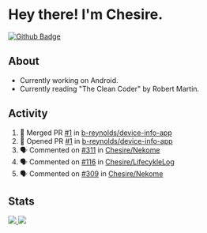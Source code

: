 # Hey there! I'm Chesire.

[![Github Badge](https://img.shields.io/badge/-Github-000?style=flat-square&logo=Github&logoColor=white&link=https://github.com/chesire)](https://github.com/chesire)

## About
<!-- Uses https://github.com/Chesire/natemoo-re -->
* Currently working on Android.
* Currently reading "The Clean Coder" by Robert Martin.
<!--
* Currently listening to: 
<a href="https://natemoo-re-iirbxe7wf.vercel.app/now-playing?open">
    <img src="https://natemoo-re-iirbxe7wf.vercel.app/now-playing" width="256" height="64" alt="Now Playing">
</a>  
-->

## Activity
<!-- Uses https://github.com/jamesgeorge007/github-activity-readme -->
<!--START_SECTION:activity-->
1. 🎉 Merged PR [#1](https://github.com/b-reynolds/device-info-app/pull/1) in [b-reynolds/device-info-app](https://github.com/b-reynolds/device-info-app)
2. 💪 Opened PR [#1](https://github.com/b-reynolds/device-info-app/pull/1) in [b-reynolds/device-info-app](https://github.com/b-reynolds/device-info-app)
3. 🗣 Commented on [#311](https://github.com/Chesire/Nekome/issues/311) in [Chesire/Nekome](https://github.com/Chesire/Nekome)
4. 🗣 Commented on [#116](https://github.com/Chesire/LifecykleLog/issues/116) in [Chesire/LifecykleLog](https://github.com/Chesire/LifecykleLog)
5. 🗣 Commented on [#309](https://github.com/Chesire/Nekome/issues/309) in [Chesire/Nekome](https://github.com/Chesire/Nekome)
<!--END_SECTION:activity-->

## Stats
<a href="https://github-readme-stats.vercel.app/api/top-langs/?username=chesire&theme=tokyonight">
    <img src="https://github-readme-stats.vercel.app/api/top-langs/?username=chesire&layout=compact&theme=tokyonight" >
</a>
<a href="https://github-readme-stats.vercel.app/api?username=chesire&show_icons=true&theme=tokyonight">
    <img src="https://github-readme-stats.vercel.app/api?username=chesire&show_icons=true&theme=tokyonight" >
</a>  
